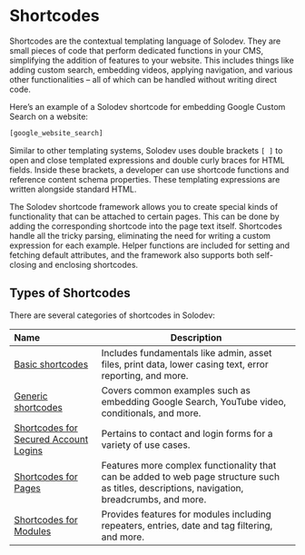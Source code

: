 # Shortcodes

Shortcodes are the contextual templating language of Solodev. They are small pieces of code that perform dedicated functions in your CMS, simplifying the addition of features to your website. This includes things like adding custom search, embedding videos, applying navigation, and various other functionalities – all of which can be handled without writing direct code.

Here’s an example of a Solodev shortcode for embedding Google Custom Search on a website:

```js
[google_website_search]
```

Similar to other templating systems, Solodev uses double brackets `[ ]` to open and close templated expressions and double curly braces for HTML fields. Inside these brackets, a developer can use shortcode functions and reference content schema properties. These templating expressions are written alongside standard HTML.

The Solodev shortcode framework allows you to create special kinds of functionality that can be attached to certain pages. This can be done by adding the corresponding shortcode into the page text itself. Shortcodes handle all the tricky parsing, eliminating the need for writing a custom expression for each example. Helper functions are included for setting and fetching default attributes, and the framework also supports both self-closing and enclosing shortcodes.

## Types of Shortcodes

There are several categories of shortcodes in Solodev:

**Name** | **Description** 
:--- | ---
<a href="/shortcodes/basic-shortcodes/">Basic shortcodes</a> | Includes fundamentals like admin, asset files, print data, lower casing text, error reporting, and more.
<a href="/shortcodes/generic-shortcodes/">Generic shortcodes</a> | Covers common examples such as embedding Google Search, YouTube video, conditionals, and more.
<a href="/shortcodes/shortcodes-for-login-forms/">Shortcodes for Secured Account Logins</a> | Pertains to contact and login forms for a variety of use cases.
<a href="/shortcodes/shortcodes-for-pages--sections/">Shortcodes for Pages</a> | Features more complex functionality that can be added to web page structure such as titles, descriptions, navigation, breadcrumbs, and more.
<a href="/shortcodes/shortcodes-for-modules/">Shortcodes for Modules</a> | Provides features for modules including repeaters, entries, date and tag filtering, and more.
